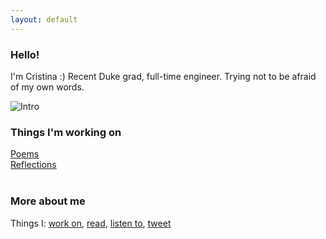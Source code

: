 ```yaml
---
layout: default
---
```


### Hello!
I'm Cristina :) Recent Duke grad, full-time engineer. Trying not to be afraid of my own words. <br>

![Intro](intropic.jpg)

### Things I'm working on 
[Poems](poems.html) <br>
[Reflections](reflections.html) <br>
<br>

### More about me 
Things I: [work on](https://www.linkedin.com/in/cristina-lai), [read](https://www.goodreads.com/user/show/88835000-cristina-lai), [listen to](https://open.spotify.com/user/boltzmannconstant?si=mUijI5z2QrmmoA-ZBzb3kw), [tweet](https://twitter.com/cristinabridget) <br>







